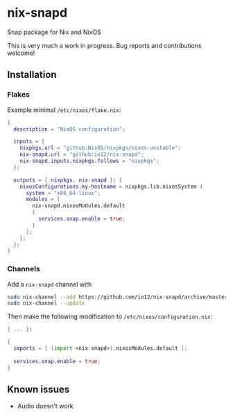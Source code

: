 # nix-snapd

Snap package for Nix and NixOS

This is very much a work in progress.
Bug reports and contributions welcome!

## Installation

### Flakes

Example minimal `/etc/nixos/flake.nix`:

``` nix
{
  description = "NixOS configuration";

  inputs = {
    nixpkgs.url = "github:NixOS/nixpkgs/nixos-unstable";
    nix-snapd.url = "github:io12/nix-snapd";
    nix-snapd.inputs.nixpkgs.follows = "nixpkgs";
  };

  outputs = { nixpkgs, nix-snapd }: {
    nixosConfigurations.my-hostname = nixpkgs.lib.nixosSystem {
      system = "x86_64-linux";
      modules = [
        nix-snapd.nixosModules.default
        {
          services.snap.enable = true;
        }
      ];
    };
  };
}
```

### Channels

Add a `nix-snapd` channel with

``` sh
sudo nix-channel --add https://github.com/io12/nix-snapd/archive/master.tar.gz nix-snapd
sudo nix-channel --update
```

Then make the following modification to `/etc/nixos/configuration.nix`:

``` nix
{ ... }:

{
  imports = [ (import <nix-snapd>).nixosModules.default ];
  
  services.snap.enable = true;
}
```

## Known issues

- Audio doesn't work
